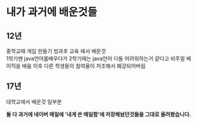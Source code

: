# 내가 과거에 배운것들
## 12년
중학교때 게임 만들기 방과후 교육 에서 배운것
<br>1학기땐 java언어를배우다가  2학기때는 java언어 다들 어려워하는거 같다고 비주얼 베이직을 배움  이후 다른 학생들의 참여율이 저조해서 폐강되어버림

## 17년
대학교에서 배운것 일부분

**둘 다 과거에 네이버 매일에 '내게 쓴 메일함'에 저장해놨던것들을 그대로 올려봤습니다.**
